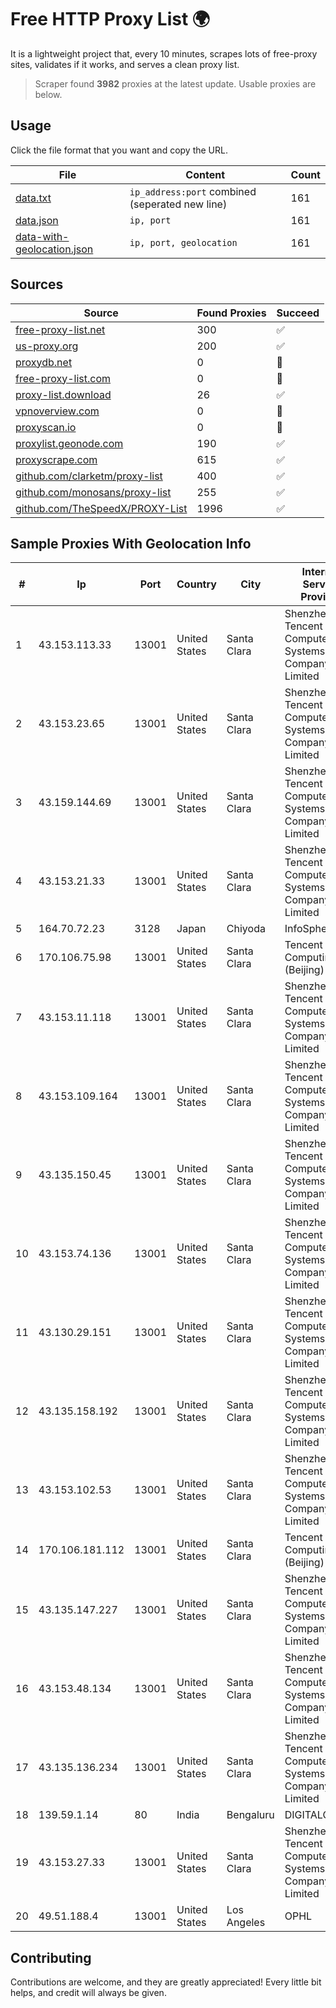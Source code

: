 
# Free HTTP Proxy List 🌍

It is a lightweight project that, every 10 minutes, scrapes lots of free-proxy sites, validates if it works, and serves a clean proxy list.


> Scraper found **3982** proxies at the latest update. Usable proxies are below.

## Usage

Click the file format that you want and copy the URL.


|File|Content|Count|
|----|-------|-----|
|[data.txt](https://raw.githubusercontent.com/themiralay/Proxy-List-World/master/data.txt)|`ip_address:port` combined (seperated new line)|161|
|[data.json](https://raw.githubusercontent.com/themiralay/Proxy-List-World/master/data.json)|`ip, port`|161|
|[data-with-geolocation.json](https://raw.githubusercontent.com/themiralay/Proxy-List-World/master/data-with-geolocation.json)|`ip, port, geolocation`|161|

## Sources

|Source|Found Proxies|Succeed|
|------|-------------|-------|
|[free-proxy-list.net](https://free-proxy-list.net)|300|✅|
|[us-proxy.org](https://www.us-proxy.org)|200|✅|
|[proxydb.net](http://proxydb.net)|0|🚫|
|[free-proxy-list.com](https://free-proxy-list.com/?page=&port=&type%5B%5D=http&type%5B%5D=https&up_time=0&search=Search)|0|🚫|
|[proxy-list.download](https://www.proxy-list.download/HTTP)|26|✅|
|[vpnoverview.com](https://vpnoverview.com/privacy/anonymous-browsing/free-proxy-servers)|0|🚫|
|[proxyscan.io](https://www.proxyscan.io)|0|🚫|
|[proxylist.geonode.com](https://proxylist.geonode.com/api/proxy-list?limit=300&page=1&sort_by=lastChecked&sort_type=desc&protocols=http,https)|190|✅|
|[proxyscrape.com](https://api.proxyscrape.com/v2/?request=displayproxies&protocol=http&timeout=10000&country=all&ssl=all&anonymity=all)|615|✅|
|[github.com/clarketm/proxy-list](https://raw.githubusercontent.com/clarketm/proxy-list/master/proxy-list-raw.txt)|400|✅|
|[github.com/monosans/proxy-list](https://raw.githubusercontent.com/monosans/proxy-list/main/proxies/http.txt)|255|✅|
|[github.com/TheSpeedX/PROXY-List](https://raw.githubusercontent.com/TheSpeedX/PROXY-List/master/http.txt)|1996|✅|


## Sample Proxies With Geolocation Info

|#|Ip|Port|Country|City|Internet Service Provider|
|-|--|----|-------|----|-------------------------|
|1|43.153.113.33|13001|United States|Santa Clara|Shenzhen Tencent Computer Systems Company Limited|
|2|43.153.23.65|13001|United States|Santa Clara|Shenzhen Tencent Computer Systems Company Limited|
|3|43.159.144.69|13001|United States|Santa Clara|Shenzhen Tencent Computer Systems Company Limited|
|4|43.153.21.33|13001|United States|Santa Clara|Shenzhen Tencent Computer Systems Company Limited|
|5|164.70.72.23|3128|Japan|Chiyoda|InfoSphere|
|6|170.106.75.98|13001|United States|Santa Clara|Tencent Cloud Computing (Beijing) Co|
|7|43.153.11.118|13001|United States|Santa Clara|Shenzhen Tencent Computer Systems Company Limited|
|8|43.153.109.164|13001|United States|Santa Clara|Shenzhen Tencent Computer Systems Company Limited|
|9|43.135.150.45|13001|United States|Santa Clara|Shenzhen Tencent Computer Systems Company Limited|
|10|43.153.74.136|13001|United States|Santa Clara|Shenzhen Tencent Computer Systems Company Limited|
|11|43.130.29.151|13001|United States|Santa Clara|Shenzhen Tencent Computer Systems Company Limited|
|12|43.135.158.192|13001|United States|Santa Clara|Shenzhen Tencent Computer Systems Company Limited|
|13|43.153.102.53|13001|United States|Santa Clara|Shenzhen Tencent Computer Systems Company Limited|
|14|170.106.181.112|13001|United States|Santa Clara|Tencent Cloud Computing (Beijing) Co|
|15|43.135.147.227|13001|United States|Santa Clara|Shenzhen Tencent Computer Systems Company Limited|
|16|43.153.48.134|13001|United States|Santa Clara|Shenzhen Tencent Computer Systems Company Limited|
|17|43.135.136.234|13001|United States|Santa Clara|Shenzhen Tencent Computer Systems Company Limited|
|18|139.59.1.14|80|India|Bengaluru|DIGITALOCEAN|
|19|43.153.27.33|13001|United States|Santa Clara|Shenzhen Tencent Computer Systems Company Limited|
|20|49.51.188.4|13001|United States|Los Angeles|OPHL|



## Contributing

Contributions are welcome, and they are greatly appreciated! Every
little bit helps, and credit will always be given.

